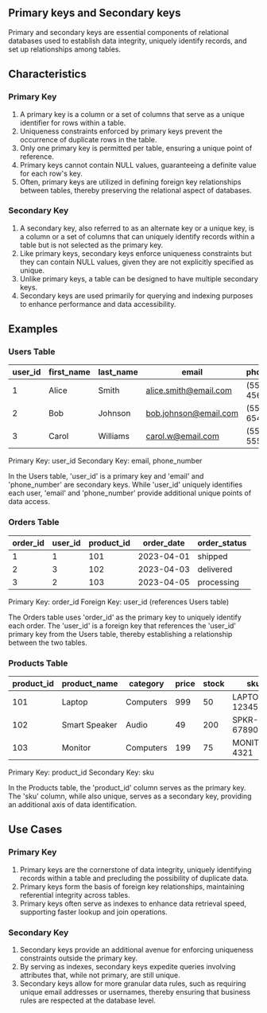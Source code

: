 ## Primary keys and Secondary keys 

Primary and secondary keys are essential components of relational databases used to establish data integrity, uniquely identify records, and set up relationships among tables. 

## Characteristics

### Primary Key

1. A primary key is a column or a set of columns that serve as a unique identifier for rows within a table.
2. Uniqueness constraints enforced by primary keys prevent the occurrence of duplicate rows in the table.
3. Only one primary key is permitted per table, ensuring a unique point of reference.
4. Primary keys cannot contain NULL values, guaranteeing a definite value for each row's key.
5. Often, primary keys are utilized in defining foreign key relationships between tables, thereby preserving the relational aspect of databases.

### Secondary Key

1. A secondary key, also referred to as an alternate key or a unique key, is a column or a set of columns that can uniquely identify records within a table but is not selected as the primary key.
2. Like primary keys, secondary keys enforce uniqueness constraints but they can contain NULL values, given they are not explicitly specified as unique.
3. Unlike primary keys, a table can be designed to have multiple secondary keys.
4. Secondary keys are used primarily for querying and indexing purposes to enhance performance and data accessibility.

## Examples

### Users Table

| user_id | first_name | last_name | email                 | phone_number   |
|---------|------------|-----------|-----------------------|----------------|
| 1       | Alice      | Smith     | alice.smith@email.com | (555) 123-4567 |
| 2       | Bob        | Johnson   | bob.johnson@email.com | (555) 987-6543 |
| 3       | Carol      | Williams  | carol.w@email.com     | (555) 555-5555 |

Primary Key: user_id
Secondary Key: email, phone_number

In the Users table, 'user_id' is a primary key and 'email' and 'phone_number' are secondary keys. While 'user_id' uniquely identifies each user, 'email' and 'phone_number' provide additional unique points of data access.

### Orders Table

| order_id | user_id | product_id | order_date | order_status |
|----------|---------|------------|------------|--------------|
| 1        | 1       | 101        | 2023-04-01 | shipped      |
| 2        | 3       | 102        | 2023-04-03 | delivered    |
| 3        | 2       | 103        | 2023-04-05 | processing   |

Primary Key: order_id
Foreign Key: user_id (references Users table)

The Orders table uses 'order_id' as the primary key to uniquely identify each order. The 'user_id' is a foreign key that references the 'user_id' primary key from the Users table, thereby establishing a relationship between the two tables.

### Products Table

| product_id | product_name  | category  | price | stock | sku          |
|------------|---------------|-----------|-------|-------|--------------|
| 101        | Laptop        | Computers | 999   | 50    | LAPTOP-12345 |
| 102        | Smart Speaker | Audio     | 49    | 200   | SPKR-67890   |
| 103        | Monitor       | Computers | 199   | 75    | MONITOR-4321 |

Primary Key: product_id
Secondary Key: sku

In the Products table, the 'product_id' column serves as the primary key. The 'sku' column, while also unique, serves as a secondary key, providing an additional axis of data identification.

## Use Cases

### Primary Key

1. Primary keys are the cornerstone of data integrity, uniquely identifying records within a table and precluding the possibility of duplicate data.
2. Primary keys form the basis of foreign key relationships, maintaining referential integrity across tables.
3. Primary keys often serve as indexes to enhance data retrieval speed, supporting faster lookup and join operations.

### Secondary Key

1. Secondary keys provide an additional avenue for enforcing uniqueness constraints outside the primary key.
2. By serving as indexes, secondary keys expedite queries involving attributes that, while not primary, are still unique.
3. Secondary keys allow for more granular data rules, such as requiring unique email addresses or usernames, thereby ensuring that business rules are respected at the database level.
